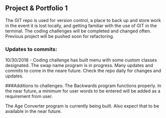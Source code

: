  

## Project & Portfolio 1

The GIT repo is used for version control, a place to back up and store work in the event it is lost locally, and getting familiar with the use of GIT in the terminal. The coding challenges will be completed and changed often. Previous project will be pushed soon for refactoring.

### Updates to commits:
10/30/2018 - Coding challenge has built menu with some custom classes designated. The swap name program is in progress. Many updates and commits to come in the neare future. Check the repo daily for changes and updates.

###Additions to challenges:
The Backwards program functions properly. In the near future, a minimum for user words to be entered will be added as a requirement from user.

The Age Converter program is currently being built. Also expect that to be available in the near future.





